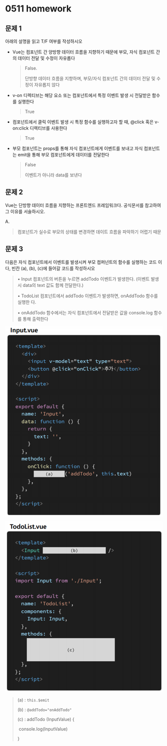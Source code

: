 # 0511 homework

## 문제 1

아래의 설명을 읽고 T/F 여부를 작성하시오

- Vue는 컴포넌트 간 양방향 데이터 흐름을 지향하기 때문에 부모, 자식 컴포넌트 간의 데이터 전달 및 수정이 자유롭다

  > False. 
  >
  > 단방향 데이터 흐름을 지향하며, 부모/자식 컴포넌트 간의 데이터 전달 및 수정이 자유롭지 않다

- v-on 디렉티브는 해당 요소 또는 컴포넌트에서 특정 이벤트 발생 시 전달받은 함수 를 실행한다

  > True

- 컴포넌트에서 클릭 이벤트 발생 시 특정 함수를 실행하고자 할 때, @click 혹은 v-on:click 디렉티브를 사용한다

  > True

- 부모 컴포넌트는 props를 통해 자식 컴포넌트에게 이벤트를 보내고 자식 컴포넌트 는 emit을 통해 부모 컴포넌트에게 데이터를 전달한다

  > False
  >
  > 이벤트가 아니라 data를 보낸다



## 문제 2

Vue는 단방향 데이터 흐름을 지향하는 프론트엔드 프레임워크다. 공식문서를 참고하여 그 이유를 서술하시오.

A.

> 컴포넌트가 실수로 부모의 상태를 변경하면 데이트 흐름을 파악하기 어렵기 때문





## 문제 3

다음은 자식 컴포넌트에서 이벤트를 발생시켜 부모 컴퍼넌트의 함수를 실행하는 코드 이다, 빈칸 (a), (b), (c)에 들어갈 코드를 작성하시오

> • Input 컴포넌트의 버튼을 누르면 addTodo 이벤트가 발생한다. (이벤트 발생 시 data의 text 값도 함께 전달한다.) 
>
> • TodoList 컴포넌트에서 addTodo 이벤트가 발생하면, onAddTodo 함수를 실행한 다. 
>
> • onAddTodo 함수에서는 자식 컴포넌트에서 전달받은 값을 console.log 함수를 통해 출력한다

![image-20210511170043840](0511_hw.assets/image-20210511170043840.png)



![image-20210511170102762](0511_hw.assets/image-20210511170102762.png)

> (a) : `this.$emit`
>
> (b) : `@addTodo="onAddTodo"`
>
> (c) : addTodo (InputValue) {
>
> ​	console.log(InputValue)
>
> }